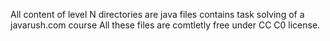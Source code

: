All content of level N directories are java files
contains task solving of a javarush.com course
All these files are comtletly free under CC C0 license.
